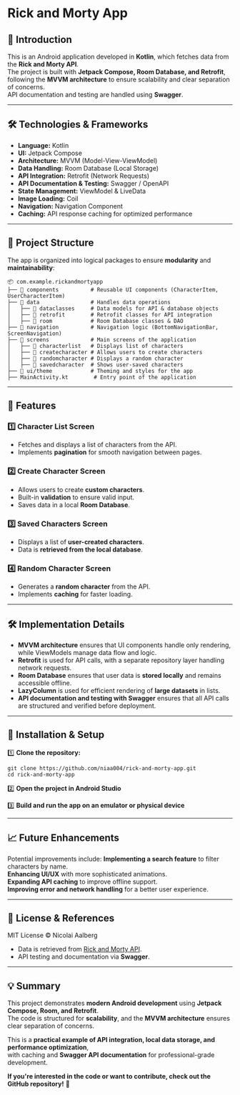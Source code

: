 # Rick and Morty App

## 📌 Introduction
This is an Android application developed in **Kotlin**, which fetches data from the **Rick and Morty API**.  
The project is built with **Jetpack Compose, Room Database, and Retrofit**, following the **MVVM architecture** to ensure scalability and clear separation of concerns.  
API documentation and testing are handled using **Swagger**.

---

## 🛠 Technologies & Frameworks
- **Language:** Kotlin
- **UI:** Jetpack Compose
- **Architecture:** MVVM (Model-View-ViewModel)
- **Data Handling:** Room Database (Local Storage)
- **API Integration:** Retrofit (Network Requests)
- **API Documentation & Testing:** Swagger / OpenAPI
- **State Management:** ViewModel & LiveData
- **Image Loading:** Coil
- **Navigation:** Navigation Component
- **Caching:** API response caching for optimized performance

---

## 📂 Project Structure
The app is organized into logical packages to ensure **modularity** and **maintainability**:
``` 
📦 com.example.rickandmortyapp
├── 📂 components          # Reusable UI components (CharacterItem, UserCharacterItem)
├── 📂 data                # Handles data operations
│   ├── 📂 dataclasses     # Data models for API & database objects
│   ├── 📂 retrofit        # Retrofit classes for API integration
│   ├── 📂 room            # Room Database classes & DAO
├── 📂 navigation          # Navigation logic (BottomNavigationBar, ScreenNavigation)
├── 📂 screens             # Main screens of the application
│   ├── 📂 characterlist   # Displays list of characters
│   ├── 📂 createcharacter # Allows users to create characters
│   ├── 📂 randomcharacter # Displays a random character
│   ├── 📂 savedcharacter  # Shows user-saved characters
├── 📂 ui/theme            # Theming and styles for the app
├── MainActivity.kt        # Entry point of the application
``` 

---

## 📌 Features
### **1️⃣ Character List Screen**
- Fetches and displays a list of characters from the API.
- Implements **pagination** for smooth navigation between pages.

### **2️⃣ Create Character Screen**
- Allows users to create **custom characters**.
- Built-in **validation** to ensure valid input.
- Saves data in a local **Room Database**.

### **3️⃣ Saved Characters Screen**
- Displays a list of **user-created characters**.
- Data is **retrieved from the local database**.

### **4️⃣ Random Character Screen**
- Generates a **random character** from the API.
- Implements **caching** for faster loading.

---

## 🛠 Implementation Details
- **MVVM architecture** ensures that UI components handle only rendering, while ViewModels manage data flow and logic.
- **Retrofit** is used for API calls, with a separate repository layer handling network requests.
- **Room Database** ensures that user data is **stored locally** and remains accessible offline.
- **LazyColumn** is used for efficient rendering of **large datasets** in lists.
- **API documentation and testing with Swagger** ensures that all API calls are structured and verified before deployment.

---

## 📌 Installation & Setup
1️⃣ **Clone the repository:**
   ``` 
   git clone https://github.com/niaa004/rick-and-morty-app.git
   cd rick-and-morty-app
   ``` 

2️⃣ **Open the project in Android Studio**

3️⃣ **Build and run the app on an emulator or physical device**

---

## 📈 Future Enhancements
Potential improvements include:
**Implementing a search feature** to filter characters by name.  
**Enhancing UI/UX** with more sophisticated animations.  
**Expanding API caching** to improve offline support.  
**Improving error and network handling** for a better user experience.  

---

## 📜 License & References
MIT License © Nicolai Aalberg  
- Data is retrieved from [Rick and Morty API](https://rickandmortyapi.com/documentation).
- API testing and documentation via **Swagger**.

---

## 💡 Summary
This project demonstrates **modern Android development** using **Jetpack Compose, Room, and Retrofit**.  
The code is structured for **scalability**, and the **MVVM architecture** ensures clear separation of concerns.  

This is a **practical example of API integration, local data storage, and performance optimization**,  
with caching and **Swagger API documentation** for professional-grade development.  

**If you're interested in the code or want to contribute, check out the GitHub repository!** 🚀

